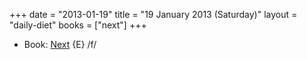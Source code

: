 +++
date = "2013-01-19"
title = "19 January 2013 (Saturday)"
layout = "daily-diet"
books = ["next"]
+++

<ul>
<li class="entry books">Book: <a href="/books/next">Next</a> {E} /f/</li>
</ul>